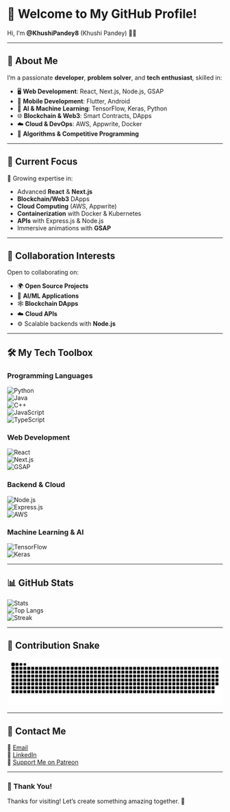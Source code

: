 # 👋 Welcome to My GitHub Profile!

Hi, I’m **@KhushiPandey8** (Khushi Pandey) 👩‍💻

---

## 🌟 About Me

I’m a passionate **developer**, **problem solver**, and **tech enthusiast**, skilled in:  
- 🖥️ **Web Development**: React, Next.js, Node.js, GSAP  
- 📱 **Mobile Development**: Flutter, Android  
- 🤖 **AI & Machine Learning**: TensorFlow, Keras, Python  
- 🌐 **Blockchain & Web3**: Smart Contracts, DApps  
- ☁️ **Cloud & DevOps**: AWS, Appwrite, Docker  
- 🧮 **Algorithms & Competitive Programming**

---

## 🚀 Current Focus

🌱 Growing expertise in:  
- Advanced **React** & **Next.js**  
- **Blockchain/Web3** DApps  
- **Cloud Computing** (AWS, Appwrite)  
- **Containerization** with Docker & Kubernetes  
- **APIs** with Express.js & Node.js  
- Immersive animations with **GSAP**

---

## 💞️ Collaboration Interests

Open to collaborating on:  
- 🌍 **Open Source Projects**  
- 🧠 **AI/ML Applications**  
- 🕸️ **Blockchain DApps**  
- ☁️ **Cloud APIs**  
- ⚙️ Scalable backends with **Node.js**

---

## 🛠️ My Tech Toolbox

### Programming Languages  
![Python](https://img.shields.io/badge/Python-%233776AB.svg?style=flat&logo=python&logoColor=white)  
![Java](https://img.shields.io/badge/Java-%23E34F26.svg?style=flat&logo=java&logoColor=white)  
![C++](https://img.shields.io/badge/C%2B%2B-%23A8B9CC.svg?style=flat&logo=c%2B%2B&logoColor=white)  
![JavaScript](https://img.shields.io/badge/JavaScript-%23F7DF1E.svg?style=flat&logo=javascript&logoColor=white)  
![TypeScript](https://img.shields.io/badge/TypeScript-%23007ACC.svg?style=flat&logo=typescript&logoColor=white)

### Web Development  
![React](https://img.shields.io/badge/React-%2320232a.svg?style=flat&logo=react&logoColor=61DAFB)  
![Next.js](https://img.shields.io/badge/Next.js-%23000000.svg?style=flat&logo=next.js&logoColor=white)  
![GSAP](https://img.shields.io/badge/GSAP-%2388CE02.svg?style=flat&logo=greensock&logoColor=white)

### Backend & Cloud  
![Node.js](https://img.shields.io/badge/Node.js-%23339933.svg?style=flat&logo=node.js&logoColor=white)  
![Express.js](https://img.shields.io/badge/Express.js-%23000000.svg?style=flat&logo=express&logoColor=white)  
![AWS](https://img.shields.io/badge/AWS-%23FF9900.svg?style=flat&logo=amazon-aws&logoColor=white)

### Machine Learning & AI  
![TensorFlow](https://img.shields.io/badge/TensorFlow-%23FF6F00.svg?style=flat&logo=tensorflow&logoColor=white)  
![Keras](https://img.shields.io/badge/Keras-%23D00000.svg?style=flat&logo=keras&logoColor=white)

---

## 📊 GitHub Stats

![Stats](https://github-readme-stats.vercel.app/api?username=KhushiPandey8&show_icons=true&theme=tokyonight)  
![Top Langs](https://github-readme-stats.vercel.app/api/top-langs/?username=KhushiPandey8&layout=compact&theme=tokyonight)  
![Streak](https://github-readme-streak-stats.herokuapp.com/?user=KhushiPandey8&theme=tokyonight)

---

## 🐍 Contribution Snake  
<picture>
  <source media="(prefers-color-scheme: dark)" srcset="https://raw.githubusercontent.com/KhushiPandey8/KhushiPandey8/output/github-snake-dark.svg" />
  <source media="(prefers-color-scheme: light)" srcset="https://raw.githubusercontent.com/KhushiPandey8/KhushiPandey8/output/github-snake.svg" />
  <img alt="Contribution Snake" src="https://raw.githubusercontent.com/KhushiPandey8/KhushiPandey8/output/github-snake.svg" />
</picture>

---

## 💌 Contact Me

📧 [Email](mailto:xingxing8601@example.com)  
💼 [LinkedIn](https://www.linkedin.com/in/khushipandey8/)  
🤝 [Support Me on Patreon](https://www.patreon.com/KhushiPandey)

---

### 🙌 Thank You!
Thanks for visiting! Let’s create something amazing together. 🚀
